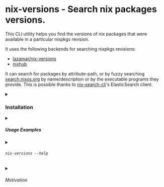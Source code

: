 # nix-versions - Search nix packages versions.

This CLI utility helps you find the versions of nix packages that were available in a particular nixpkgs revision.

It uses the following backends for searching nixpkgs revisions:

- [lazamar/nix-versions](https://lazamar.co.uk/nix-versions/)
- [nixhub](https://nixhub.io)

It can search for packages by attribute-path, or by fuzzy searching [search.nixos.org](https://search.nixos.org) by name/description or by the executable programs they provide.
This is possible thanks to [nix-search-cli](https://github.com/peterldowns/nix-search-cli)'s ElasticSearch client. 

<details>
<summary>   
   
### Installation
</summary>
   
Install with nix

```shell
> nix profile install github:vic/nix-versions
> nix-versions --help
```

Or use directly from github

```shell
> nix run github:vic/nix-versions -- --help
```
</details>

<details>
<summary>

##### Usage Examples
</summary>

```shell
# Show known versions of emacs on Lazamar-index (including emacs-nox, emacs-gtk, etc)
> nix-versions --lazamar emacs


# don't include packages with other attribute names like, emacs-nox, emacs-gtk, etc.
> nix-versions --lazamar --exact emacs


# Latest versions of packages providing `pwd`.
# --exact means that packages must provide an executable named exactly `pwd`.
> nix-versions --exact bin/pwd@latest


# Latest versions of packages providing some executable programs.
#   packages providing `emacsclient`. (eg. emacs-nox, emacs-gtk, emacs)
#   packages providing `pip`. (eg. python312Packages.pip, python313Packages.pip)
> nix-versions --exact bin/pip@latest bin/emacsclient@'>27 <29 latest'
Version  Attribute              Nixpkgs-Revision
24.0     python313Packages.pip  2d068ae5c6516b2d04562de50a58c682540de9bf
24.0     python312Packages.pip  2d068ae5c6516b2d04562de50a58c682540de9bf
28.2     emacs-nox              09ec6a0881e1a36c29d67497693a67a16f4da573
28.2     emacs-gtk              09ec6a0881e1a36c29d67497693a67a16f4da573
28.2     emacs                  09ec6a0881e1a36c29d67497693a67a16f4da573


# Any package having an executable program that contains `rust` on its name
> nix-versions --exact=false bin/rust@latest
Version  Attribute                        Nixpkgs-Revision
0.1.1    rustycli                         2d068ae5c6516b2d04562de50a58c682540de9bf
0.5.0    rusty-man                        2d068ae5c6516b2d04562de50a58c682540de9bf
0.5.7    rusty-psn-gui                    5d9b5431f967007b3952c057fc92af49a4c5f3b2
0.5.7    rusty-psn                        5d9b5431f967007b3952c057fc92af49a4c5f3b2
0.16.0   rustypaste                       2d068ae5c6516b2d04562de50a58c682540de9bf
0.24.0   rustywind                        8f76cf16b17c51ae0cc8e55488069593f6dab645
1.1.3    rustus                           8f76cf16b17c51ae0cc8e55488069593f6dab645
1.7.3    rustup-toolchain-install-master  2d068ae5c6516b2d04562de50a58c682540de9bf
1.27.1   rustup                           2d068ae5c6516b2d04562de50a58c682540de9bf
2.4.1    rustscan                         b58e19b11fe72175fd7a9e014a4786a91e99da5f


# Packages matching the `netscape` query on search.nixos.org
> nix-versions '~netscape'@latest
Version  Attribute         Nixpkgs-Revision
0.1.3    netsurf.libnslog  0d534853a55b5d02a4ababa1d71921ce8f0aee4c
0.1.6    netsurf.libnspsl  2d068ae5c6516b2d04562de50a58c682540de9bf
0.2.2    netsurf.libnsfb   2d068ae5c6516b2d04562de50a58c682540de9bf
0.4      netselect         6c5c5f5100281f8f4ff23f13edd17d645178c87c
0.4.2    netsurf.libdom    0d534853a55b5d02a4ababa1d71921ce8f0aee4c
0.6.2    netscanner        0d534853a55b5d02a4ababa1d71921ce8f0aee4c
0.6.9    netsniff-ng       e05f8bda630a0836d777d84de14b3c16eb758514
0.9.2    netsurf.libcss    0d534853a55b5d02a4ababa1d71921ce8f0aee4c
1.0.0    netsurf.libnsgif  de0fe301211c267807afd11b12613f5511ff7433
3.11     netsurf.browser   2d068ae5c6516b2d04562de50a58c682540de9bf


# Return only the most recent version
> nix-versions --limit 1 emacs


# Only versions between 25 and 27. Output JSON
# same as 'emacs@>= 25 <= 27'
> nix-versions --constraint '>= 25 <= 27' --json emacs


# Latest of 29 series.
# same as 'emacs@latest~29'
> nix-versions --constraint '~29' --limit 1 emacs


# Do not include emacs-nox and emacs-gtk
> nix-versions --exact emacs


# Show versions of pip from nixhub.io in the order that nixhub returns them
> nix-versions --nixhub --sort=false python312Packages.pip


# Use release channel `nixpkgs/nixos-24.05` (using lazamar search)
> nix-versions --channel nixos-24.05 python312Packages.pip


# NixHub.io has rate-limits but will likely have indexed more recent versions.
# https://www.jetify.com/docs/nixhub/#rate-limits
> nix-versions --nixhub bun@latest
1.2.5    bun        573c650e8a14b2faa0041645ab18aed7e60f0c9a


# https://lazamar.co.uk/nix-versions/ has no rate-limit, we scrap the webpage.
> nix-versions --lazamar bun@latest
1.1.43   bun        21808d22b1cda1898b71cf1a1beb524a97add2c4
```

</details>

<details>
<summary>
   
###### `nix-versions --help`
</summary>

```
nix-versions - show available nix packages versions

USAGE:
   nix-versions [options] PKG_ATTRIBUTE_NAME...

PKG_ATTRIBUTE_NAME:
   A package attribute name like `emacs` or `python312Packages.pip`.
   Use https://search.nixos.org to find the attribute name for a package.

   If you don't know the attribute name, you can search for packages
   by query (prefixed by `~`) or by program name (prefixed by `bin/`).

   For example `~ cursor editor` will search the index at search.nixos.org for
   packages that match the query.

   And using `bin/pip` will search for packages that provide that program.

   Optionally you can add a version constraint to the package name like
   `bin/emacs@^25.x` or `emacs@>= 25 <= 27` or `~ git porcelain @latest`.

OPTIONS:
   --help, -h  show help and exit
   --version   show version and exit

   FILTERING

   --constraint         Only include results that match a versions constraint. eg: '~1.0'.
                        See https://github.com/Masterminds/semver?tab=readme-ov-file#basic-comparisons

                        Constraint can also be part of PKG_ATTRIBUTE_NAME if it contains an `@` symbol.
                          'emacs@^25.x'        - Show all Emacs in the `25.x` series.
                          'emacs@>= 25 <= 27'  - Show all Emacs in the `25.x`-`27.x` series.
                          'emacs@latest'       - Only show the most recent emacs.
                          'emacs@latest<25'    - Only show the latest emacs before the `25` series
                          'emacs@latest~29'    - Only show the most recent emacs of the `29` series

   --exact              Only include results whose attribute is exactly PKG_ATTRIBUTE_NAME (default: false)
   --limit n            Limit to a number of results. 1 means only last and `-1` only first. (default: 0)
   --reverse            New versions first (default: false)
   --sort               Sorted by version instead of using backend ordering (default: true)

   FORMAT

   --json  Output JSON array of versions (default: false)
   --text  Output text table of versions (default: true)

   NIX VERSIONS BACKEND

   --channel value  Nixpkgs channel for lazamar backend. Enables lazamar when set. (default: "nixpkgs-unstable")
   --lazamar        Use https://lazamar.co.uk/nix-versions as backend (default: false)
   --nixhub         Use https://www.nixhub.io/ as backend (default: true)

Made with <3 by vic [https://x.com/oeiuwq].
See https://github.com/vic/nix-versions for examples and reporting issues.
```
</details>

<details>
<summary>
   
###### Motivation
</summary>

- `nixpkgs` is an outstanding repository of programs, some say it's the largest most up-to-date repository. However since nixpkgs is only a repo of receipes, it will likely only contain the most recent version of a package. That's why sites like lazamar's and nixhub help searching for historic revisions of nixpkgs that used to contain a particular program version.

- I'm trying to use this CLI app to help other utilities find previous versions of nixpkgs programs.
</details>
